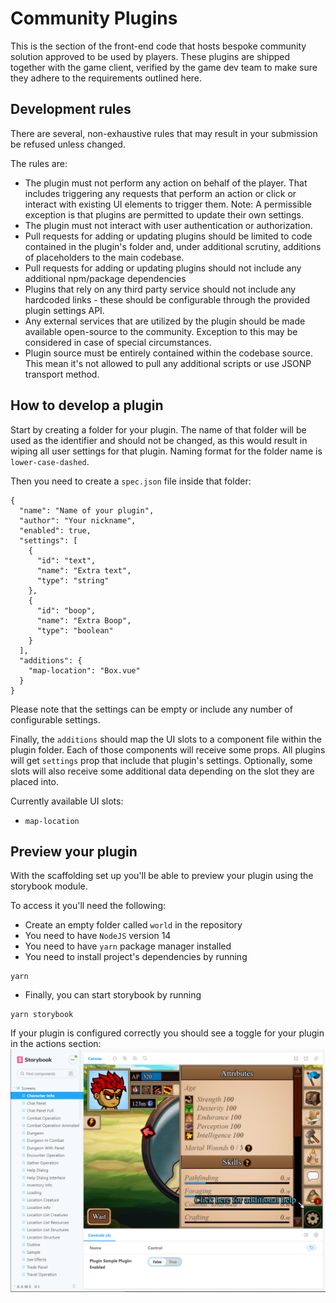 # Community Plugins

This is the section of the front-end code that hosts bespoke community solution approved to be used by players.
These plugins are shipped together with the game client, verified by the game dev team to make sure they adhere to the requirements outlined here.

## Development rules

There are several, non-exhaustive rules that may result in your submission be refused unless changed.

The rules are:
* The plugin must not perform any action on behalf of the player. That includes triggering any requests that perform an action or click or interact with existing UI elements to trigger them. Note: A permissible exception is that plugins are permitted to update their own settings.
* The plugin must not interact with user authentication or authorization.
* Pull requests for adding or updating plugins should be limited to code contained in the plugin's folder and, under additional scrutiny, additions of placeholders to the main codebase.
* Pull requests for adding or updating plugins should not include any additional npm/package dependencies
* Plugins that rely on any third party service should not include any hardcoded links - these should be configurable through the provided plugin settings API.
* Any external services that are utilized by the plugin should be made available open-source to the community. Exception to this may be considered in case of special circumstances.
* Plugin source must be entirely contained within the codebase source. This mean it's not allowed to pull any additional scripts or use JSONP transport method.

## How to develop a plugin

Start by creating a folder for your plugin. The name of that folder will be used as the identifier and should not be changed, as this would result in wiping all user settings for that plugin.
Naming format for the folder name is `lower-case-dashed`.

Then you need to create a `spec.json` file inside that folder:
```
{
  "name": "Name of your plugin",
  "author": "Your nickname",
  "enabled": true,
  "settings": [
    {
      "id": "text",
      "name": "Extra text",
      "type": "string"
    },
    {
      "id": "boop",
      "name": "Extra Boop",
      "type": "boolean"
    }
  ],
  "additions": {
    "map-location": "Box.vue"
  }
}
```

Please note that the settings can be empty or include any number of configurable settings.

Finally, the `additions` should map the UI slots to a component file within the plugin folder.
Each of those components will receive some props. All plugins will get `settings` prop that include that plugin's settings. Optionally, some slots will also receive some additional data depending on the slot they are placed into.

Currently available UI slots:
* `map-location`

## Preview your plugin

With the scaffolding set up you'll be able to preview your plugin using the storybook module.

To access it you'll need the following:
* Create an empty folder called `world` in the repository
* You need to have `NodeJS` version 14
* You need to have `yarn` package manager installed
* You need to install project's dependencies by running 
```
yarn
```
* Finally, you can start storybook by running
```
yarn storybook
```

If your plugin is configured correctly you should see a toggle for your plugin in the actions section:
![img.png](img.png)
